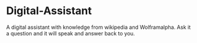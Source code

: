 # Digital-Assistant
A digital assistant with knowledge from wikipedia and Wolframalpha.
Ask it a question and it will speak and answer back to you.
